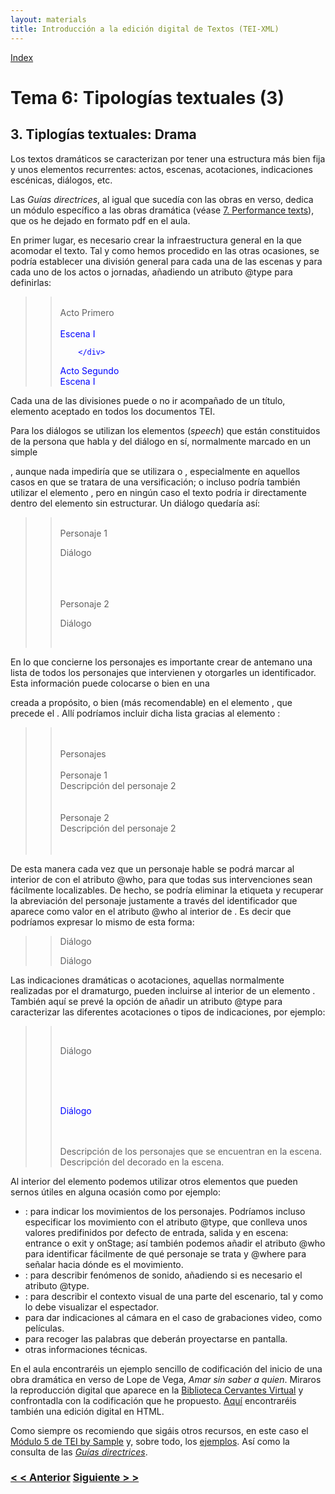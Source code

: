 ```yaml
---
layout: materials
title: Introducción a la edición digital de Textos (TEI-XML)
---
```



<a href="{{ site.url }}/materials/IntroTEI/index.html">Index</a>

# Tema 6: Tipologías textuales (3)

## 3\. Tiplogías textuales: Drama

Los textos dramáticos se caracterizan por tener una estructura más bien fija y unos elementos recurrentes: actos, escenas, acotaciones, indicaciones escénicas, diálogos, etc.

Las _Guías directrices_, al igual que sucedía con las obras en verso, dedica un módulo específico a las obras dramática (véase [7\. Performance texts](http://www.tei-c.org/release/doc/tei-p5-doc/en/html/DR.html)), que os he dejado en formato pdf en el aula.

En primer lugar, es necesario crear la infraestructura general en la que acomodar el texto. Tal y como hemos procedido en las otras ocasiones, se podría establecer una división general para cada una de las escenas y para cada uno de los actos o jornadas, añadiendo un atributo <span class="code">@type</span> para definirlas:

> > <span class="code"><span style="color: #0003ff;"><div type="acto" n="1">  
> >         <head></span>Acto Primero<span style="color: #0003ff;"></head>  
> >         <div type="escena">  
> >           <head></span>Escena I<span style="color: #0003ff;"></head>  
> > <!-- ... -->  
> >         </div>  
> > </div>  
> > <div type="acto" n="2">  
> >         <head></span>Acto Segundo<span style="color: #0003ff;"></head>  
> >         <div type="escena">  
> >           <head></span>Escena I<span style="color: #0003ff;"></head>  
> > <!-- ... -->  
> >         </div>  
> > </div></span></span>

Cada una de las divisiones puede o no ir acompañado de un título, elemento aceptado en todos los documentos TEI.

Para los diálogos se utilizan los elementos [<span class="code"><sp></span>](http://www.tei-c.org/release/doc/tei-p5-doc/es/html/ref-sp.html) (_speech_) que están constituidos de la persona que habla [<span class="code"><speaker></span>](http://www.tei-c.org/release/doc/tei-p5-doc/es/html/ref-speaker.html) y del diálogo en sí, normalmente marcado en un simple <span class="code"><p></span>, aunque nada impediría que se utilizara <span class="code"><l></span> o <span class="code"><lg></span>, especialmente en aquellos casos en que se tratara de una versificación; o incluso podría también utilizar el elemento <span class="code"><seg></span>, pero en ningún caso el texto podría ir directamente dentro del elemento <span class="code"><sp></span> sin estructurar. Un diálogo quedaría así:

> > <span class="code"><span style="color: #0003ff;"><sp who="#personaje1">  
> >     <speaker></span>Personaje 1<span style="color: #0003ff;"></speaker>  
> >     <p></span>Diálogo<span style="color: #0003ff;"></p>  
> > </sp>  
> > <sp who="#personaje2">  
> >     <speaker></span>Personaje 2<span style="color: #0003ff;"></speaker>  
> >     <p></span>Diálogo<span style="color: #0003ff;"></p>  
> > </sp></span></span>

En lo que concierne los personajes es importante crear de antemano una lista de todos los personajes que intervienen y otorgarles un identificador. Esta información puede colocarse o bien en una <span class="code"><div></span> creada a propósito, o bien (más recomendable) en el elemento <span class="code"><front></span>, que precede el <span class="code"><body></span>. Allí podríamos incluir dicha lista gracias al elemento [<span class="code"><castlist></span>](http://www.tei-c.org/release/doc/tei-p5-doc/es/html/ref-castList.html):

> > <span class="code"><span style="color: #0003ff;"><front>  
> >      <castList>  
> >         <head></span>Personajes<span style="color: #0003ff;"></head>  
> >         <castItem>  
> >           <role xml:id="#personaje1"></span>Personaje 1<span style="color: #0003ff;"></role>  
> >           <roleDesc></span>Descripción del personaje 2<span style="color: #0003ff;"></roleDesc>  
> >         </castItem>  
> >         <castItem>  
> >           <role xml:id="#personaje2"></span>Personaje 2<span style="color: #0003ff;"></role>  
> >           <roleDesc></span>Descripción del personaje 2<span style="color: #0003ff;"></roleDesc>  
> >         </castItem>  
> >       </castList>  
> > </front></span></span>

De esta manera cada vez que un personaje hable se podrá marcar al interior de <span class="code"><sp></span> con el atributo <span class="code">@who</span>, para que todas sus intervenciones sean fácilmente localizables. De hecho, se podría eliminar la etiqueta <span class="code"><speaker></span> y recuperar la abreviación del personaje justamente a través del identificador que aparece como valor en el atributo <span class="code">@who</span> al interior de <span class="code"><sp></span>. Es decir que podríamos expresar lo mismo de esta forma:

> > <span class="code"><span style="color: #0003ff;"><sp who="#personaje1">  
> >    <p></span>Diálogo<span style="color: #0003ff;"></p>  
> > </sp>  
> >   
> > <sp who="#personaje2">  
> >    <p></span>Diálogo<span style="color: #0003ff;"></p>  
> > </sp></span></span>

Las indicaciones dramáticas o acotaciones, aquellas normalmente realizadas por el dramaturgo, pueden incluirse al interior de un elemento [<span class="code"><stage></span>](http://www.tei-c.org/release/doc/tei-p5-doc/es/html/ref-stage.html). También aquí se prevé la opción de añadir un atributo <span class="code">@type</span> para caracterizar las diferentes acotaciones o tipos de indicaciones, por ejemplo:

> > <span class="code"><span style="color: #0003ff;"><sp who="#personaje1">  
> > </span><span style="color: #0003ff;">   <p></span>Diálogo<span style="color: #0003ff;"></p></span><span style="color: #0003ff;">  
> > </sp>  
> > <sp who="#personaje2">  
> > </span><span style="color: #0003ff;">   <p></span>Diálogo<span style="color: #0003ff;"></p></span><span style="color: #0003ff;">  
> > </sp>  
> > </span><span style="color: #0003ff;"><stage type="personajes"></span>Descripción de los personajes que se encuentran en la escena.<span style="color: #0003ff;"></stage></span><span style="color: #0003ff;">  
> > </span><span style="color: #0003ff;"><stage type="decorado"></span>Descripción del decorado en la escena.<span style="color: #0003ff;"></stage></span></span>

Al interior del elemento <span class="code"><stage></span> podemos utilizar otros elementos que pueden sernos útiles en alguna ocasión como por ejemplo:

*   [<span class="code"><move></span>](http://www.tei-c.org/release/doc/tei-p5-doc/es/html/ref-move.html): para indicar los movimientos de los personajes. Podríamos incluso especificar los movimiento con el atributo <span class="code">@type</span>, que conlleva unos valores predifinidos por defecto de entrada, salida y en escena: <span class="code">entrance</span> o <span class="code">exit</span> y <span class="code">onStage</span>; así también podemos añadir el atributo <span class="code">@who</span> para identificar fácilmente de qué personaje se trata y <span class="code">@where</span> para señalar hacia dónde es el movimiento.
*   [<span class="code"><sound></span>](http://www.tei-c.org/release/doc/tei-p5-doc/es/html/ref-sound.html): para describir fenómenos de sonido, añadiendo si es necesario el atributo <span class="code">@type</span>.
*   [<span class="code"><view></span>](http://www.tei-c.org/release/doc/tei-p5-doc/es/html/ref-view.html): para describir el contexto visual de una parte del escenario, tal y como lo debe visualizar el espectador.
*   [<span class="code"><camera></span>](http://www.tei-c.org/release/doc/tei-p5-doc/es/html/ref-camera.html) para dar indicaciones al cámara en el caso de grabaciones video, como películas.
*   <span class="code">[<caption>](http://www.tei-c.org/release/doc/tei-p5-doc/es/html/ref-caption.html)</span> para recoger las palabras que deberán proyectarse en pantalla.
*   [<span class="code"><tech></span>](http://www.tei-c.org/release/doc/tei-p5-doc/es/html/ref-tech.html) otras informaciones técnicas.

En el aula encontraréis un ejemplo sencillo de codificación del inicio de una obra dramática en verso de Lope de Vega, _Amar sin saber a quien_. Miraros la reproducción digital que aparece en la [Biblioteca Cervantes Virtual](http://bib.cervantesvirtual.com/servlet/SirveObras/01260529543471504100035/p0000001.htm#I_0_)  y confrontadla con la codificación que he propuesto. [Aquí](%20http://bib.cervantesvirtual.com/servlet/SirveObras/00363959755781806410046/ima0000.htm) encontraréis también una edición digital en HTML.  

Como siempre os recomiendo que sigáis otros recursos, en este caso el [Módulo 5 de TEI by Sample](http://www.teibyexample.org/modules/TBED05v00.htm) y, sobre todo, los [ejemplos](http://www.teibyexample.org/examples/TBED05v00.htm). Así como la consulta de las [_Guías directrices_](%20http://www.tei-c.org/release/doc/tei-p5-doc/en/html/DR.html).

### [< < Anterior](6.2.html)         [Siguiente > >](6.4.html)